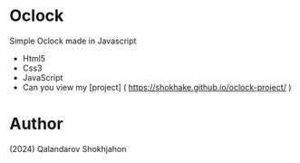 # Oclock
Simple Oclock made in Javascript

- Html5
- Css3
- JavaScript
- Can you view my [project] ( https://shokhake.github.io/oclock-project/ )

# Author
(2024) Qalandarov Shokhjahon
